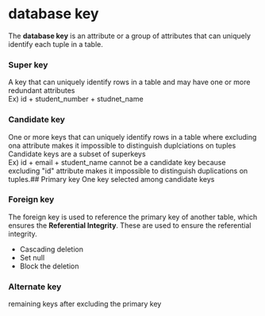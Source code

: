 # database key
The **database key** is an attribute or a group of attributes that can uniquely identify each tuple in a table.<br>

### Super key
A key that can uniquely identify rows in a table and may have one or more redundant attributes<br>
Ex) id + student_number + studnet_name

### Candidate key
One or more keys that can uniquely identify rows in a table where excluding ona attribute makes it impossible to distinguish duplciations on tuples<br>
Candidate keys are a subset of superkeys<br>
Ex) id + email + student_name cannot be a candidate key because excluding "id" attribute makes it impossible to distinguish duplications on tuples.## Primary key
One key selected among candidate keys

### Foreign key
The foreign key is used to reference the primary key of another table, which ensures the **Referential Integrity**.
These are used to ensure the referential integrity.<br>
- Cascading deletion
- Set null
- Block the deletion

### Alternate key
remaining keys after excluding the primary key
